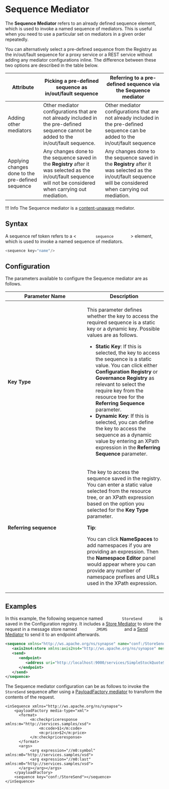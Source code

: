 # Sequence Mediator

The **Sequence Mediator** refers to an already defined sequence element,
which is used to invoke a named sequence of mediators. This is useful
when you need to use a particular set on mediators in a given order
repeatedly.

You can alternatively select a pre-defined sequence from the Registry as
the in/out/fault sequence for a proxy service or a REST service without
adding any mediator configurations inline. The difference between these
two options are described in the table below.

| Attribute                                         | Picking a pre-defined sequence as in/out/fault sequence                                                                                                                                                                                                                  | Referring to a pre-defined sequence via the Sequence mediator                                                                                                                                                                                                        |
|---------------------------------------------------|--------------------------------------------------------------------------------------------------------------------------------------------------------------------------------------------------------------------------------------------------------------------------|----------------------------------------------------------------------------------------------------------------------------------------------------------------------------------------------------------------------------------------------------------------------|
| Adding other mediators                            | Other mediator configurations that are not already included in the pre-defined sequence cannot be added to the in/out/fault sequence.                                                                                                                                    | Other mediator configurations that are not already included in the pre-defined sequence can be added to the in/out/fault sequence                                                                                                                                    |
| Applying changes done to the pre-defined sequence | Any changes done to the sequence saved in the **Registry** after it was selected as the in/out/fault sequence will not be considered when carrying out mediation. | Any changes done to the sequence saved in the **Registry** after it was selected as the in/out/fault sequence will be considered when carrying out mediation. |

!!! Info
    The Sequence mediator is a [content-unaware]({{base_path}}/reference/mediators/about-mediators/#classification-of-mediators) mediator.

## Syntax

A sequence ref token refers to a \< `         sequence        ` \>
element, which is used to invoke a named sequence of mediators.

``` java
<sequence key="name"/>
```

## Configuration

The parameters available to configure the Sequence mediator are as follows.

<table>
<colgroup>
<col style="width: 50%" />
<col style="width: 50%" />
</colgroup>
<thead>
<tr class="header">
<th>Parameter Name</th>
<th>Description</th>
</tr>
</thead>
<tbody>
<tr class="odd">
<td><strong>Key Type</strong></td>
<td><p>This parameter defines whether the key to access the required sequence is a static key or a dynamic key. Possible values are as follows.</p>
<ul>
<li><strong>Static Key</strong>: If this is selected, the key to access the sequence is a static value. You can click either <strong>Configuration Registry</strong> or <strong>Governance Registry</strong> as relevant to select the require key from the resource tree for the <strong>Referring Sequence</strong> parameter.</li>
<li><strong>Dynamic Key</strong>: If this is selected, you can define the key to access the sequence as a dynamic value by entering an XPath expression in the <strong>Referring Sequence</strong> parameter.</li>
</ul></td>
</tr>
<tr class="even">
<td><strong>Referring sequence</strong></td>
<td><div class="content-wrapper">
<p>The key to access the sequence saved in the registry. You can enter a static value selected from the resource tree, or an XPath expression based on the option you selected for the <strong>Key Type</strong> parameter.</p>
<b>Tip</b>:
<p>You can click <strong>NameSpaces</strong> to add namespaces if you are providing an expression. Then the <strong>Namespace Editor</strong> panel would appear where you can provide any number of namespace prefixes and URLs used in the XPath expression.</p>
</div></td>
</tr>
</tbody>
</table>

## Examples

In this example, the following sequence named `         StoreSend        ` is saved in the Configuration registry. It includes a [Store Mediator]({{base_path}}/reference/mediators/store-Mediator) to store the request in a message store named `         JMSMS        ` and a [Send Mediator]({{base_path}}/reference/mediators/send-Mediator) to send it to an endpoint afterwards.

``` xml
<sequence xmlns="http://ws.apache.org/ns/synapse" name="conf:/StoreSend">
   <axis2ns4:store xmlns:axis2ns4="http://ws.apache.org/ns/synapse" messageStore="JMSMS" sequence="conf:/repository/components/org.wso2.carbon.throttle/templates"></axis2ns4:store>
   <send>
      <endpoint>
         <address uri="http://localhost:9000/services/SimpleStockQuoteService"></address>
      </endpoint>
   </send>
</sequence>
```

The Sequence mediator configuration can be as follows to invoke the `StoreSend` sequence after using a [PayloadFactory mediator]({{base_path}}/reference/mediators/payloadFactory-Mediator) to transform the contents of the request.

``` 
<inSequence xmlns="http://ws.apache.org/ns/synapse">
    <payloadFactory media-type="xml">
      <format>
           <m:checkpriceresponse xmlns:m="http://services.samples/xsd">
               <m:code>$1</m:code>
               <m:price>$2</m:price>
           </m:checkpriceresponse>
      </format>
      <args>
           <arg expression="//m0:symbol" xmlns:m0="http://services.samples/xsd">
           <arg expression="//m0:last" xmlns:m0="http://services.samples/xsd">
      </arg></arg></args>
    </payloadFactory>
    <sequence key="conf:/StoreSend"></sequence>
</inSequence>
```

